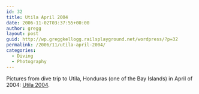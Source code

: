 ```yaml
---
id: 32
title: Utila April 2004
date: 2006-11-02T03:37:55+00:00
author: gregg
layout: post
guid: http://wp.greggkellogg.railsplayground.net/wordpress/?p=32
permalink: /2006/11/utila-april-2004/
categories:
  - Diving
  - Photography
---
```

Pictures from dive trip to Utila, Honduras (one of the Bay Islands) in April of 2004: [Utila 2004](/galleries/Utila%202004/index.html).